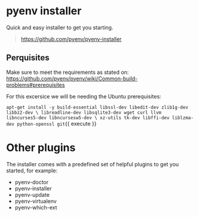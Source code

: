 # pyenv installer

Quick and easy installer to get you starting.

> https://github.com/pyenv/pyenv-installer

## Perquisites

Make sure to meet the requirements as stated on: https://github.com/pyenv/pyenv/wiki/Common-build-problems#prerequisites

For this excersice we will be needing the Ubuntu prerequisites:

`apt-get install -y build-essential libssl-dev libedit-dev zlib1g-dev libbz2-dev \
libreadline-dev libsqlite3-dev wget curl llvm libncurses5-dev libncursesw5-dev \
xz-utils tk-dev libffi-dev liblzma-dev python-openssl git`{{ execute }}

# Other plugins

The installer comes with a predefined set of helpful plugins to get you started, for example:

- pyenv-doctor
- pyenv-installer
- pyenv-update
- pyenv-virtualenv
- pyenv-which-ext